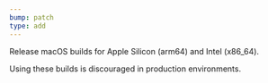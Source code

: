 ```yaml
---
bump: patch
type: add
---
```


Release macOS builds for Apple Silicon (arm64) and Intel (x86_64).

Using these builds is discouraged in production environments.
